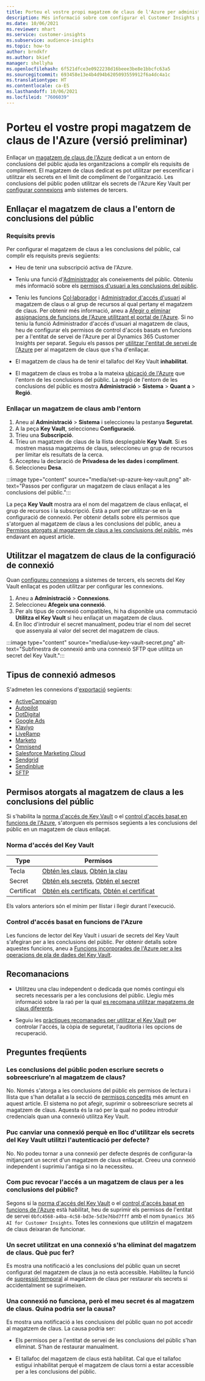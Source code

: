 ```yaml
---
title: Porteu el vostre propi magatzem de claus de l'Azure per administrar els secrets
description: Més informació sobre com configurar el Customer Insights per utilitzar el vostre propi magatzem de claus de l'Azure.
ms.date: 10/06/2021
ms.reviewer: mhart
ms.service: customer-insights
ms.subservice: audience-insights
ms.topic: how-to
author: brndkfr
ms.author: bkief
manager: shellyha
ms.openlocfilehash: 6f521dfce3e0922238d16beee3be8e1bbcfc63a5
ms.sourcegitcommit: 693458e13e4b4d94b6205093559912f6a4dc4a1c
ms.translationtype: HT
ms.contentlocale: ca-ES
ms.lasthandoff: 10/06/2021
ms.locfileid: "7606039"
---
```

# <a name="bring-your-own-azure-key-vault-preview"></a>Porteu el vostre propi magatzem de claus de l'Azure (versió preliminar)

Enllaçar un [magatzem de claus de l'Azure](/azure/key-vault/general/basic-concepts) dedicat a un entorn de conclusions del públic ajuda les organitzacions a complir els requisits de compliment.
El magatzem de claus dedicat es pot utilitzar per escenificar i utilitzar els secrets en el límit de compliment de l'organització. Les conclusions del públic poden utilitzar els secrets de l'Azure Key Vault per [configurar connexions](connections.md) amb sistemes de tercers.

## <a name="link-the-key-vault-to-the-audience-insights-environment"></a>Enllaçar el magatzem de claus a l'entorn de conclusions del públic

### <a name="prerequisites"></a>Requisits previs

Per configurar el magatzem de claus a les conclusions del públic, cal complir els requisits previs següents:

- Heu de tenir una subscripció activa de l'Azure.

- Teniu una funció d'[Administrador](permissions.md#administrator) als coneixements del públic. Obteniu més informació sobre els [permisos d'usuari a les conclusions del públic](permissions.md#assign-roles-and-permissions).

- Teniu les funcions [Col·laborador](/azure/role-based-access-control/built-in-roles#contributor) i [Administrador d'accés d'usuari](/azure/role-based-access-control/built-in-roles#user-access-administrator) al magatzem de claus o al grup de recursos al qual pertany el magatzem de claus. Per obtenir més informació, aneu a [Afegir o eliminar assignacions de funcions de l'Azure utilitzant el portal de l'Azure](/azure/role-based-access-control/role-assignments-portal). Si no teniu la funció Administrador d'accés d'usuari al magatzem de claus, heu de configurar els permisos de control d'accés basats en funcions per a l'entitat de servei de l'Azure per al Dynamics 365 Customer Insights per separat. Seguiu els passos per [utilitzar l'entitat de servei de l'Azure](connect-service-principal.md) per al magatzem de claus que s'ha d'enllaçar.

- El magatzem de claus ha de tenir el tallafoc del Key Vault **inhabilitat**.

- El magatzem de claus es troba a la mateixa [ubicació de l'Azure](https://azure.microsoft.com/global-infrastructure/geographies/#overview) que l'entorn de les conclusions del públic. La regió de l'entorn de les conclusions del públic es mostra **Administració** > **Sistema** > **Quant a** > **Regió**.

### <a name="link-a-key-vault-to-the-environment"></a>Enllaçar un magatzem de claus amb l'entorn

1. Aneu al **Administració** > **Sistema** i seleccioneu la pestanya **Seguretat**.
1. A la peça **Key Vault**, seleccioneu **Configuració**.
1. Trieu una **Subscripció**.
1. Trieu un magatzem de claus de la llista desplegable **Key Vault**. Si es mostren massa magatzems de claus, seleccioneu un grup de recursos per limitar els resultats de la cerca.
1. Accepteu la declaració de **Privadesa de les dades i compliment**.
1. Seleccioneu **Desa**.

:::image type="content" source="media/set-up-azure-key-vault.png" alt-text="Passos per configurar un magatzem de claus enllaçat a les conclusions del públic.":::

La peça **Key Vault** mostra ara el nom del magatzem de claus enllaçat, el grup de recursos i la subscripció. Està a punt per utilitzar-se en la configuració de connexió.
Per obtenir detalls sobre els permisos que s'atorguen al magatzem de claus a les conclusions del públic, aneu a [Permisos atorgats al magatzem de claus a les conclusions del públic](#permissions-granted-on-the-key-vault-to-audience-insights), més endavant en aquest article.

## <a name="use-the-key-vault-in-the-connection-setup"></a>Utilitzar el magatzem de claus de la configuració de connexió

Quan [configureu connexions](connections.md) a sistemes de tercers, els secrets del Key Vault enllaçat es poden utilitzar per configurar les connexions.

1. Aneu a **Administració** > **Connexions**.
1. Seleccioneu **Afegeix una connexió**.
1. Per als tipus de connexió compatibles, hi ha disponible una commutació **Utilitza el Key Vault** si heu enllaçat un magatzem de claus.
1. En lloc d'introduir el secret manualment, podeu triar el nom del secret que assenyala al valor del secret del magatzem de claus.

:::image type="content" source="media/use-key-vault-secret.png" alt-text="Subfinestra de connexió amb una connexió SFTP que utilitza un secret del Key Vault.":::

## <a name="supported-connection-types"></a>Tipus de connexió admesos

S'admeten les connexions d'[exportació](export-destinations.md) següents:

* [ActiveCampaign](export-active-campaign.md)
* [Autopilot](export-autopilot.md)
* [DotDigital](export-dotdigital.md)
* [Google Ads](export-google-ads.md)
* [Klaviyo](export-klaviyo.md)
* [LiveRamp](export-liveramp.md)
* [Marketo](export-marketo.md)
* [Omnisend](export-omnisend.md)
* [Salesforce Marketing Cloud](export-salesforce.md)
* [Sendgrid](export-sendgrid.md)
* [Sendinblue](export-sendinblue.md)
* [SFTP](export-sftp.md)

## <a name="permissions-granted-on-the-key-vault-to-audience-insights"></a>Permisos atorgats al magatzem de claus a les conclusions del públic

Si s'habilita la [norma d'accés de Key Vault](/azure/key-vault/general/assign-access-policy?tabs=azure-portal) o el [control d'accés basat en funcions de l'Azure](/azure/key-vault/general/rbac-guide?tabs=azure-cli), s'atorguen els permisos següents a les conclusions del públic en un magatzem de claus enllaçat.

### <a name="key-vault-access-policy"></a>Norma d'accés del Key Vault

| Type        | Permisos          |
| ----------- | -------------------- |
| Tecla         | [Obtén les claus](/rest/api/keyvault/get-keys), [Obtén la clau](/rest/api/keyvault/get-key)                                 |
| Secret      | [Obtén els secrets](/rest/api/keyvault/get-secrets), [Obtén el secret](/rest/api/keyvault/get-secret)                     |
| Certificat | [Obtén els certificats](/rest/api/keyvault/get-certificates), [Obtén el certificat](/rest/api/keyvault/get-certificate) |

Els valors anteriors són el mínim per llistar i llegir durant l'execució.

### <a name="azure-role-based-access-control"></a>Control d'accés basat en funcions de l'Azure

Les funcions de lector del Key Vault i usuari de secrets del Key Vault s'afegiran per a les conclusions del públic. Per obtenir detalls sobre aquestes funcions, aneu a [Funcions incorporades de l'Azure per a les operacions de pla de dades del Key Vault](/azure/key-vault/general/rbac-guide?tabs=azure-cli).

## <a name="recommendations"></a>Recomanacions

- Utilitzeu una clau independent o dedicada que només contingui els secrets necessaris per a les conclusions del públic. Llegiu més informació sobre la raó per la qual [es recomana utilitzar magatzems de claus diferents](/azure/key-vault/general/best-practices#why-we-recommend-separate-key-vaults).

- Seguiu les [pràctiques recomanades per utilitzar el Key Vault](/azure/key-vault/general/best-practices#turn-on-logging) per controlar l'accés, la còpia de seguretat, l'auditoria i les opcions de recuperació.

## <a name="frequently-asked-questions"></a>Preguntes freqüents

### <a name="can-audience-insights-write-secrets-or-overwrite-secrets-into-the-key-vault"></a>Les conclusions del públic poden escriure secrets o sobreescriure'n al magatzem de claus?

No. Només s'atorga a les conclusions del públic els permisos de lectura i llista que s'han detallat a la secció de [permisos concedits](#permissions-granted-on-the-key-vault-to-audience-insights) més amunt en aquest article. El sistema no pot afegir, suprimir o sobreescriure secrets al magatzem de claus. Aquesta és la raó per la qual no podeu introduir credencials quan una connexió utilitza Key Vault.

### <a name="can-i-change-a-connection-from-using-key-vault-secrets-to-default-authentication"></a>Puc canviar una connexió perquè en lloc d'utilitzar els secrets del Key Vault utilitzi l'autenticació per defecte?

No. No podeu tornar a una connexió per defecte després de configurar-la mitjançant un secret d'un magatzem de claus enllaçat. Creeu una connexió independent i suprimiu l'antiga si no la necessiteu.

### <a name="how-can-i-revoke-access-to-a-key-vault-for-audience-insights"></a>Com puc revocar l'accés a un magatzem de claus per a les conclusions del públic?

Segons si la [norma d'accés del Key Vault](/azure/key-vault/general/assign-access-policy?tabs=azure-portal) o el [control d'accés basat en funcions de l'Azure](/azure/key-vault/general/rbac-guide?tabs=azure-cli) està habilitat, heu de suprimir els permisos de l'entitat de servei `0bfc4568-a4ba-4c58-bd3e-5d3e76bd7fff` amb el nom `Dynamics 365 AI for Customer Insights`. Totes les connexions que utilitzin el magatzem de claus deixaran de funcionar.

### <a name="a-secret-thats-used-in-a-connection-got-removed-from-the-key-vault-what-can-i-do"></a>Un secret utilitzat en una connexió s'ha eliminat del magatzem de claus. Què puc fer?

Es mostra una notificació a les conclusions del públic quan un secret configurat del magatzem de claus ja no està accessible. Habiliteu la funció de [supressió temporal](/azure/key-vault/general/soft-delete-overview) al magatzem de claus per restaurar els secrets si accidentalment se suprimeixen.

### <a name="a-connection-doesnt-work-but-my-secret-is-in-the-key-vault-what-might-be-the-cause"></a>Una connexió no funciona, però el meu secret és al magatzem de claus. Quina podria ser la causa?

Es mostra una notificació a les conclusions del públic quan no pot accedir al magatzem de claus. La causa podria ser:

- Els permisos per a l'entitat de servei de les conclusions del públic s'han eliminat. S'han de restaurar manualment.

- El tallafoc del magatzem de claus està habilitat. Cal que el tallafoc estigui inhabilitat perquè el magatzem de claus torni a estar accessible per a les conclusions del públic.
